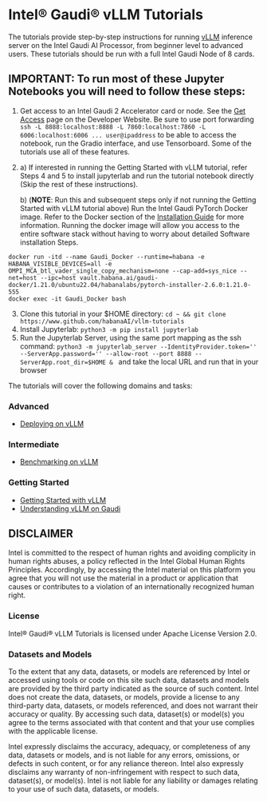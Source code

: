 # Intel&reg; Gaudi&reg; vLLM Tutorials

The tutorials provide step-by-step instructions for running [vLLM](https://github.com/HabanaAI/vllm-fork/blob/habana_main/README.md) inference server on the Intel Gaudi AI Processor, from beginner level to advanced users.  These tutorials should be run with a full Intel Gaudi Node of 8 cards. 

## IMPORTANT: To run most of these Jupyter Notebooks you will need to follow these steps:
1. Get access to an Intel Gaudi 2 Accelerator card or node. See the [Get Access](https://developer.habana.ai/get-access/) page on the Developer Website.  Be sure to use port forwarding `ssh -L 8888:localhost:8888 -L 7860:localhost:7860 -L 6006:localhost:6006 ... user@ipaddress` to be able to access the notebook, run the Gradio interface, and use Tensorboard. Some of the tutorials use all of these features.
2. 
    a) If interested in running the Getting Started with vLLM tutorial, refer Steps 4 and 5 to install jupyterlab and run the tutorial notebook directly (Skip the rest of these instructions).

    b) (**NOTE**: Run this and subsequent steps only if not running the Getting Started with vLLM tutorial above) Run the Intel Gaudi PyTorch Docker image. Refer to the Docker section of the [Installation Guide](https://docs.habana.ai/en/latest/Installation_Guide/Bare_Metal_Fresh_OS.html#bare-metal-fresh-os-single-click) for more information.  Running the docker image will allow you access to the entire software stack without having to worry about detailed Software installation Steps.
```
docker run -itd --name Gaudi_Docker --runtime=habana -e HABANA_VISIBLE_DEVICES=all -e OMPI_MCA_btl_vader_single_copy_mechanism=none --cap-add=sys_nice --net=host --ipc=host vault.habana.ai/gaudi-docker/1.21.0/ubuntu22.04/habanalabs/pytorch-installer-2.6.0:1.21.0-555
docker exec -it Gaudi_Docker bash
```
3. Clone this tutorial in your $HOME directory:  `cd ~ && git clone https://www.github.com/habanaAI/vllm-tutorials`
4. Install Jupyterlab: `python3 -m pip install jupyterlab`
5. Run the Jupyterlab Server, using the same port mapping as the ssh command:  `python3 -m jupyterlab_server --IdentityProvider.token='' --ServerApp.password='' --allow-root --port 8888 --ServerApp.root_dir=$HOME & ` and take the local URL and run that in your browser

The tutorials will cover the following domains and tasks:

### Advanced
- [Deploying on vLLM](https://github.com/HabanaAI/Gaudi-tutorials/tree/main/PyTorch/vLLM_Tutorials/Deploying_vLLM)

### Intermediate
- [Benchmarking on vLLM](http://localhost:9010/lab/tree/Gaudi-tutorials/PyTorch/vLLM_Tutorials/Benchmarking_on_vLLM/vLLM_Benchmark_Serving.ipynb)

### Getting Started
- [Getting Started with vLLM](https://github.com/HabanaAI/Gaudi-tutorials/blob/main/PyTorch/vLLM_Tutorials/Getting_Started_with_vLLM/Getting_Started_with_vLLM.ipynb)
- [Understanding vLLM on Gaudi](https://github.com/HabanaAI/Gaudi-tutorials/blob/main/PyTorch/vLLM_Tutorials/Understanding_vLLM_on_Gaudi/Understanding_vLLM_on_Gaudi.ipynb)

## DISCLAIMER
Intel is committed to the respect of human rights and avoiding complicity in human rights abuses, a policy reflected in the Intel Global Human Rights Principles. Accordingly, by accessing the Intel material on this platform you agree that you will not use the material in a product or application that causes or contributes to a violation of an internationally recognized human right.

### License
Intel® Gaudi® vLLM Tutorials is licensed under Apache License Version 2.0.

### Datasets and Models
To the extent that any data, datasets, or models are referenced by Intel or accessed using tools or code on this site such data, datasets and models are provided by the third party indicated as the source of such content. Intel does not create the data, datasets, or models, provide a license to any third-party data, datasets, or models referenced, and does not warrant their accuracy or quality. By accessing such data, dataset(s) or model(s) you agree to the terms associated with that content and that your use complies with the applicable license.

Intel expressly disclaims the accuracy, adequacy, or completeness of any data, datasets or models, and is not liable for any errors, omissions, or defects in such content, or for any reliance thereon. Intel also expressly disclaims any warranty of non-infringement with respect to such data, dataset(s), or model(s). Intel is not liable for any liability or damages relating to your use of such data, datasets, or models.
